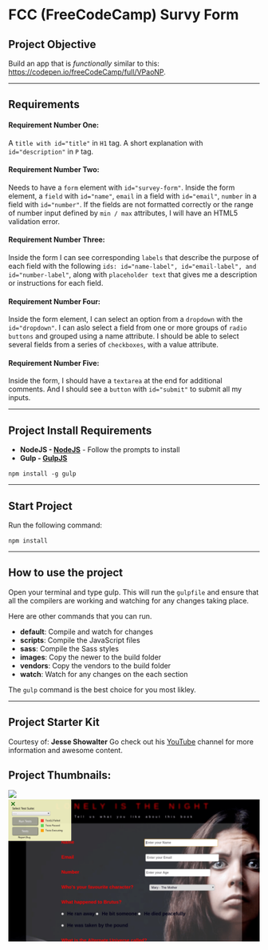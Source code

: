# FCC (FreeCodeCamp) Survy Form

## Project Objective
Build an app that is *functionally* similar to this: https://codepen.io/freeCodeCamp/full/VPaoNP.

***

## Requirements
#### Requirement Number One:
A ```title with id="title"``` in ```H1``` tag. A short explanation with ```id="description"``` in ```P``` tag.

#### Requirement Number Two: 
Needs to have a ```form``` element with ```id="survey-form"```. Inside the form element, a ```field``` with ```id="name"```, ```email``` in a field with ```id="email"```, ```number``` in a field with ```id="number"```. If the fields are not formatted correctly or the range of number input defined by ```min / max``` attributes, I will have an HTML5 validation error.

#### Requirement Number Three: 
Inside the form I can see corresponding ```labels``` that describe the purpose of each field with the following ```ids: id="name-label", id="email-label", and id="number-label"```, along with ```placeholder text``` that gives me a description or instructions for each field.

#### Requirement Number Four: 
Inside the form element, I can select an option from a ```dropdown``` with the ```id="dropdown"```. I can aslo select a field from one or more groups of ```radio buttons``` and grouped using a name attribute. I should be able to select several fields from a series of ```checkboxes```, with a value attribute.

#### Requirement Number Five: 
Inside the form, I should have a ```textarea``` at the end for additional comments. And I should see a ```button``` with ```id="submit"``` to submit all my inputs.

***


## Project Install Requirements

- **NodeJS - [NodeJS](http://nodejs.org)** - Follow the prompts to install
- **Gulp - [GulpJS](https://gulpjs.com/)**
```
npm install -g gulp
```

***

## Start Project
Run the following command: 
```
npm install
```

***

## How to use the project
Open your terminal and type gulp. This will run the ```gulpfile``` and ensure that all the compilers are working and watching for any changes taking place.

Here are other commands that you can run.

* **default**: Compile and watch for changes
* **scripts**: Compile the JavaScript files
* **sass**: Compile the Sass styles
* **images**: Copy the newer to the build folder
* **vendors**: Copy the vendors to the build folder
* **watch**: Watch for any changes on the each section

The `gulp` command is the best choice for you most likley.

***

## Project Starter Kit
Courtesy of: **Jesse Showalter** 
Go check out his [YouTube](https://www.youtube.com/watch?v=sr6jDeAoXCc&feature=youtu.be&list=PLrtjkLnNjGHu7QIc8jN7hZmuP6wMby2QZ) channel for more information and awesome content.

## Project Thumbnails:

<img src="./Images/Design_Concept.jpeg" width="auto" height="auto" >

<img src="./Images/Survey_From_Large.png" width="auto" height="auto" >


